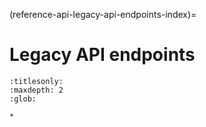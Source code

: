(reference-api-legacy-api-endpoints-index)=

# Legacy API endpoints

```{toctree}
:titlesonly:
:maxdepth: 2
:glob:

*
